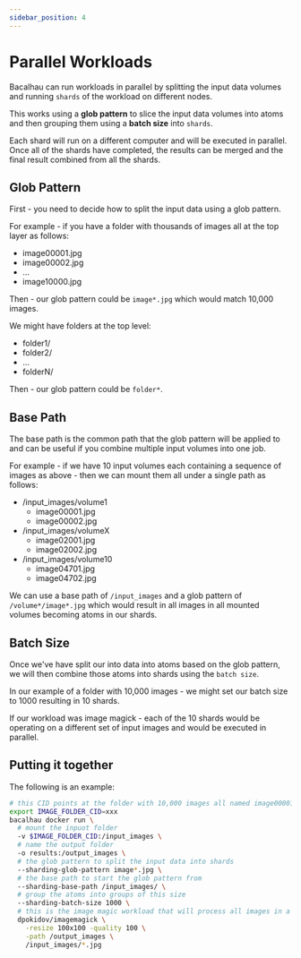 ```yaml
---
sidebar_position: 4
---
```


# Parallel Workloads

Bacalhau can run workloads in parallel by splitting the input data volumes and running `shards` of the workload on different nodes.

This works using a **glob pattern** to slice the input data volumes into atoms and then grouping them using a **batch size** into `shards`.

Each shard will run on a different computer and will be executed in parallel.  Once all of the shards have completed, the results can be merged and the final result combined from all the shards.

## Glob Pattern

First - you need to decide how to split the input data using a glob pattern.

For example - if you have a folder with thousands of images all at the top layer as follows:

 * image00001.jpg
 * image00002.jpg
 * ...
 * image10000.jpg

Then - our glob pattern could be `image*.jpg` which would match 10,000 images.

We might have folders at the top level:

 * folder1/
 * folder2/
 * ...
 * folderN/

Then - our glob pattern could be `folder*`.

## Base Path

The base path is the common path that the glob pattern will be applied to and can be useful if you combine multiple input volumes into one job.

For example - if we have 10 input volumes each containing a sequence of images as above - then we can mount them all under a single path as follows:

 * /input_images/volume1
   * image00001.jpg
   * image00002.jpg
 * /input_images/volumeX
   * image02001.jpg
   * image02002.jpg
 * /input_images/volume10
   * image04701.jpg
   * image04702.jpg

We can use a base path of `/input_images` and a glob pattern of `/volume*/image*.jpg` which would result in all images in all mounted volumes becoming atoms in our shards.

## Batch Size

Once we've have split our into data into atoms based on the glob pattern, we will then combine those atoms into shards using the `batch size`.

In our example of a folder with 10,000 images - we might set our batch size to 1000 resulting in 10 shards.

If our workload was image magick - each of the 10 shards would be operating on a different set of input images and would be executed in parallel.

## Putting it together

The following is an example:

```bash
# this CID points at the folder with 10,000 images all named image00001.jpg
export IMAGE_FOLDER_CID=xxx
bacalhau docker run \
  # mount the inpuot folder
  -v $IMAGE_FOLDER_CID:/input_images \
  # name the output folder
  -o results:/output_images \
  # the glob pattern to split the input data into shards
  --sharding-glob-pattern image*.jpg \
  # the base path to start the glob pattern from
  --sharding-base-path /input_images/ \
  # group the atoms into groups of this size
  --sharding-batch-size 1000 \
  # this is the image magic workload that will process all images in a folder
  dpokidov/imagemagick \
    -resize 100x100 -quality 100 \
    -path /output_images \
    /input_images/*.jpg
```